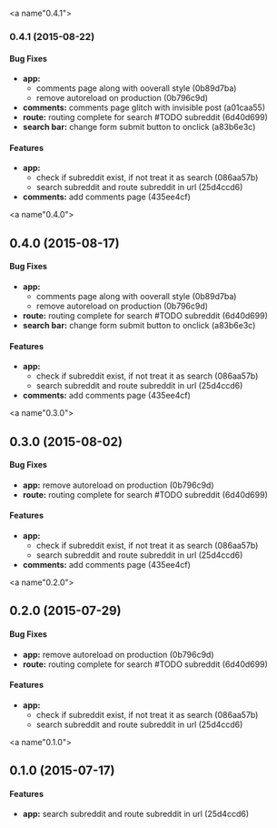 <a name"0.4.1"></a>
### 0.4.1 (2015-08-22)


#### Bug Fixes

* **app:**
  * comments page along with ooverall style (0b89d7ba)
  * remove autoreload on production (0b796c9d)
* **comments:** comments page glitch with invisible post (a01caa55)
* **route:** routing complete for search #TODO subreddit (6d40d699)
* **search bar:** change form submit button to onclick (a83b6e3c)


#### Features

* **app:**
  * check if subreddit exist, if not treat it as search (086aa57b)
  * search subreddit and route subreddit in url (25d4ccd6)
* **comments:** add comments page (435ee4cf)


<a name"0.4.0"></a>
## 0.4.0 (2015-08-17)


#### Bug Fixes

* **app:**
  * comments page along with ooverall style (0b89d7ba)
  * remove autoreload on production (0b796c9d)
* **route:** routing complete for search #TODO subreddit (6d40d699)
* **search bar:** change form submit button to onclick (a83b6e3c)


#### Features

* **app:**
  * check if subreddit exist, if not treat it as search (086aa57b)
  * search subreddit and route subreddit in url (25d4ccd6)
* **comments:** add comments page (435ee4cf)


<a name"0.3.0"></a>
## 0.3.0 (2015-08-02)


#### Bug Fixes

* **app:** remove autoreload on production (0b796c9d)
* **route:** routing complete for search #TODO subreddit (6d40d699)


#### Features

* **app:**
  * check if subreddit exist, if not treat it as search (086aa57b)
  * search subreddit and route subreddit in url (25d4ccd6)
* **comments:** add comments page (435ee4cf)


<a name"0.2.0"></a>
## 0.2.0 (2015-07-29)


#### Bug Fixes

* **app:** remove autoreload on production (0b796c9d)
* **route:** routing complete for search #TODO subreddit (6d40d699)


#### Features

* **app:**
  * check if subreddit exist, if not treat it as search (086aa57b)
  * search subreddit and route subreddit in url (25d4ccd6)


<a name"0.1.0"></a>
## 0.1.0 (2015-07-17)


#### Features

* **app:** search subreddit and route subreddit in url (25d4ccd6)


